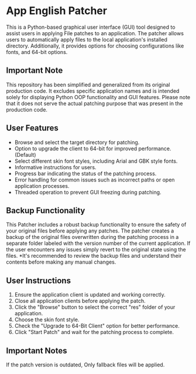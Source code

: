 
# App English Patcher
This is a Python-based graphical user interface (GUI) tool designed to assist users in applying File patches to an application. The patcher allows users to automatically apply files to the local application's installed directory. Additionally, it provides options for choosing configurations like fonts, and 64-bit options.

## Important Note
This repository has been simplified and generalized from its original production code. It excludes specific application names and is intended solely for displaying Python OOP functionality and GUI features. Please note that it does not serve the actual patching purpose that was present in the production code.

## User Features
- Browse and select the target directory for patching.
- Option to upgrade the client to 64-bit for improved performance. (Default)
- Select different skin font styles, including Arial and GBK style fonts.
- Informative instructions for users.
- Progress bar indicating the status of the patching process.
- Error handling for common issues such as incorrect paths or open application processes.
- Threaded operation to prevent GUI freezing during patching.

## Backup Functionality
This Patcher includes a robust backup functionality to ensure the safety of your original files before applying any patches. 
The patcher creates a backup of the original files overwritten during the patching process in a separate folder labeled with the version number of the current application.
If the user encounters any issues simply revert to the original state using the files.
*It's recommended to review the backup files and understand their contents before making any manual changes.


## User Instructions
1. Ensure the application client is updated and working correctly.
2. Close all application clients before applying the patch.
3. Click the "Browse" button to select the correct "res" folder of your application.
4. Choose the skin font style.
5. Check the "Upgrade to 64-Bit Client" option for better performance.
6. Click "Start Patch" and wait for the patching process to complete.

## Important Notes
If the patch version is outdated, Only fallback files will be applied.


